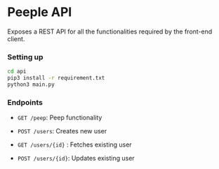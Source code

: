 # Peeple API

Exposes a REST API for all the functionalities required by the front-end client.

### Setting up

```sh
cd api
pip3 install -r requirement.txt
python3 main.py
```

### Endpoints

- `GET /peep`: Peep functionality

- `POST /users`: Creates new user

- `GET /users/{id}` : Fetches existing user

- `POST /users/{id}`: Updates existing user

